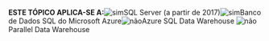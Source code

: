 <Token>**ESTE TÓPICO APLICA-SE A:**![sim](media/yes.png)SQL Server (a partir de 2017)![sim](media/yes.png)Banco de Dados SQL do Microsoft Azure![não](media/no.png)Azure SQL Data Warehouse ![não](media/no.png)Parallel Data Warehouse </Token>

